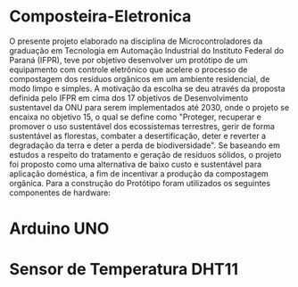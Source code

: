 # Composteira-Eletronica

  O presente projeto elaborado na disciplina de Microcontroladores da graduação em Tecnologia em Automação Industrial do Instituto Federal do Paraná (IFPR), teve por objetivo desenvolver um protótipo de um equipamento com controle eletrônico que acelere o processo de compostagem dos residuos orgânicos em um ambiente residencial, de modo limpo e simples. A motivação da escolha se deu através da proposta definida pelo IFPR em cima dos 17 objetivos de Desenvolvimento sustentavel da ONU para serem implementados até 2030, onde o projeto se encaixa no objetivo 15, o qual se define como "Proteger, recuperar e promover o uso sustentável dos ecossistemas terrestres, gerir de forma sustentável as florestas, combater a desertificação, deter e reverter a degradação da terra e deter a perda de biodiversidade". Se baseando em estudos a respeito do tratamento e geração de residuos sólidos, o projeto foi proposto como uma alternativa de baixo custo e sustentável para aplicação doméstica, a fim de incentivar a produção da compostagem orgânica. 
  Para a construção do Protótipo foram utilizados os seguintes componentes de hardware:
  
  <h1>Arduino UNO</h1>
  <h1>Sensor de Temperatura DHT11</h1>
